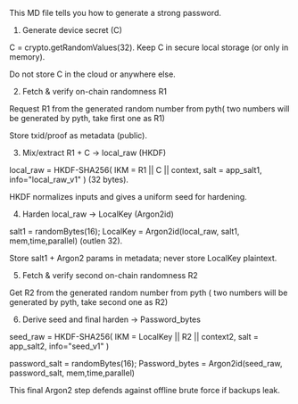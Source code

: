 This MD file tells you how to generate a strong password.

1. Generate device secret (C)

C = crypto.getRandomValues(32). Keep C in secure local storage (or only in memory).

Do not store C in the cloud or anywhere else.


2. Fetch & verify on-chain randomness R1

Request R1 from the generated random number from pyth( two numbers will be generated by pyth, take first one as R1)

Store txid/proof as metadata (public).

3. Mix/extract R1 + C → local_raw (HKDF)

local_raw = HKDF-SHA256( IKM = R1 || C || context, salt = app_salt1, info="local_raw_v1" ) (32 bytes).

HKDF normalizes inputs and gives a uniform seed for hardening.

4. Harden local_raw → LocalKey (Argon2id)

salt1 = randomBytes(16); LocalKey = Argon2id(local_raw, salt1, mem,time,parallel) (outlen 32).

Store salt1 + Argon2 params in metadata; never store LocalKey plaintext.

5. Fetch & verify second on-chain randomness R2

Get R2 from the generated random number from pyth ( two numbers will be generated by pyth, take second one as R2)

6. Derive seed and final harden → Password_bytes

seed_raw = HKDF-SHA256( IKM = LocalKey || R2 || context2, salt = app_salt2, info="seed_v1" )

password_salt = randomBytes(16); Password_bytes = Argon2id(seed_raw, password_salt, mem,time,parallel)

This final Argon2 step defends against offline brute force if backups leak.